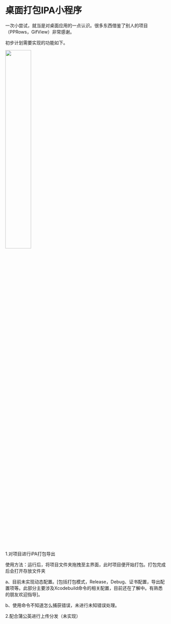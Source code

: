 # 桌面打包IPA小程序

一次小尝试，就当是对桌面应用的一点认识。很多东西借鉴了别人的项目（PPRows，GifView）非常感谢。

初步计划需要实现的功能如下。

<img src="https://github.com/icofans/XAssistant/blob/master/info.gif" width="40%" height="auto">

1.对项目进行iPA打包导出

使用方法：运行后，将项目文件夹拖拽至主界面，此时项目便开始打包。打包完成后会打开存放文件夹

a、目前未实现动态配置。[包括打包模式，Release，Debug、证书配置，导出配置项等。此部分主要涉及Xcodebuild命令的相关配置，目前还在了解中。有熟悉的朋友欢迎指导]。

b、使用命令不知道怎么捕获错误，未进行未知错误处理。


2.配合蒲公英进行上传分发（未实现）
